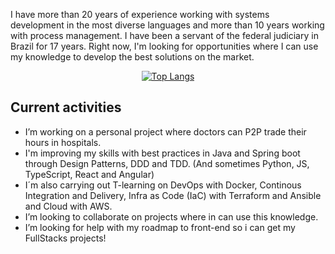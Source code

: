 I have more than 20 years of experience working with systems development in the most diverse languages and more than 10 years working with process management. I have been a servant of the federal judiciary in Brazil for 17 years. Right now, I'm looking for opportunities where I can use my knowledge to develop the best solutions on the market.

<div align="center">

[![Top Langs](https://github-readme-stats.vercel.app/api/top-langs/?username=uiratan&layout=compact)](https://github.com/uiratan/github-readme-stats)

</div>

## Current activities

- I’m working on a personal project where doctors can P2P trade their hours in hospitals.
- I'm improving my skills with best practices in Java and Spring boot through Design Patterns, DDD and TDD. (And sometimes Python, JS, TypeScript, React and Angular)
- I´m also carrying out T-learning on DevOps with Docker, Continous Integration and Delivery, Infra as Code (IaC) with Terraform and Ansible and Cloud with AWS.
- I’m looking to collaborate on projects where in can use this knowledge.
- I’m looking for help with my roadmap to front-end so i can get my FullStacks projects!
